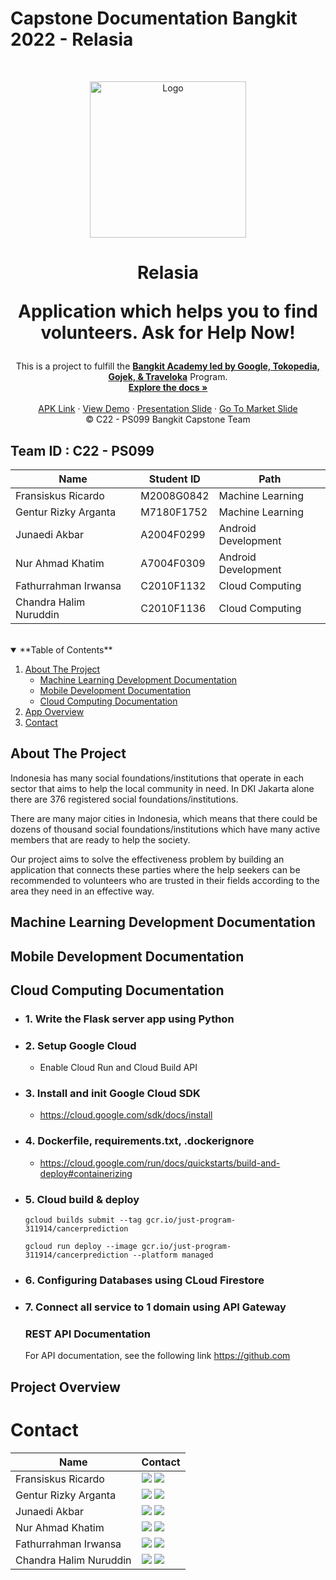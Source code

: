 # Capstone Documentation Bangkit 2022 - Relasia

<!-- PROJECT LOGO -->
<br />
<p align="center">
  <a href="https://github.com/junaediakbar/Capstone-Bangkit-2022-Relasia">
    <img src="https://www.linkpicture.com/q/Logo_105.png" width='250dp' alt="Logo" >
  </a>

  <h1 align="center">Relasia
  
  Application which helps you to find volunteers. Ask for Help Now!
  </h1>
  <p align="center">
  This is a project to fulfill the  <a href="https://grow.google/intl/id_id/bangkit/"><strong>Bangkit Academy led by Google, Tokopedia, Gojek, & Traveloka</strong></a>
   Program.
    <br />
    <a href="https://github.com/junaediakbar/Capstone-Bangkit-2022-Relasia"><strong>Explore the docs »</strong></a>
    <br />
    <br />
    <a href="">APK Link</a>
    ·
    <a href="">View Demo</a>
    ·
    <a href="">Presentation Slide</a>
    ·
    <a href="">Go To Market Slide</a>
    <br />
    © C22 - PS099 Bangkit Capstone Team
  </p>
</p>

## Team ID : C22 - PS099

| Name                   | Student ID | Path                |
| ---------------------- | ---------- | ------------------- |
| Fransiskus Ricardo     | M2008G0842 | Machine Learning    |
| Gentur Rizky Arganta   | M7180F1752 | Machine Learning    |
| Junaedi Akbar          | A2004F0299 | Android Development |
| Nur Ahmad Khatim       | A7004F0309 | Android Development |
| Fathurrahman Irwansa   | C2010F1132 | Cloud Computing     |
| Chandra Halim Nuruddin | C2010F1136 | Cloud Computing     |

<br>

<!-- TABLE OF CONTENTS -->
<details open="open">
  <summary>**Table of Contents**</summary>
  <ol>
    <li>
      <a href="#about-the-project">About The Project</a>
      <ul>
        <li><a href="#machine-learning-development-documentation">Machine Learning Development Documentation</a></li>
        <li><a href="#mobile-development-documentation">Mobile Development Documentation</a></li>
        <li><a href="#cloud-computing-documentation">Cloud Computing Documentation</a></li>
      </ul>
    </li>
    <li><a href="#project-overview">App Overview</a></li>
    <li><a href="#contact">Contact</a></li>
  </ol>
</details>

## About The Project

Indonesia has many social foundations/institutions that operate in each sector that aims to help the local community in need. In DKI Jakarta alone there are 376 registered social foundations/institutions.

There are many major cities in Indonesia, which means that there could be dozens of thousand social foundations/institutions which have many active members that are ready to help the society.

Our project aims to solve the effectiveness problem by building an application that connects these parties where the help seekers can be recommended to volunteers who are trusted in their fields according to the area they need in an effective way.

<!-- Machine Learning Development Documentation -->

## Machine Learning Development Documentation

<!-- Mobile Development Documentation -->

## Mobile Development Documentation

## Cloud Computing Documentation

- ### 1. Write the Flask server app using Python

- ### 2. Setup Google Cloud
  - Enable Cloud Run and Cloud Build API
- ### 3. Install and init Google Cloud SDK

  - https://cloud.google.com/sdk/docs/install

- ### 4. Dockerfile, requirements.txt, .dockerignore
  - https://cloud.google.com/run/docs/quickstarts/build-and-deploy#containerizing
- ### 5. Cloud build & deploy

  ```
  gcloud builds submit --tag gcr.io/just-program-311914/cancerprediction
  ```

  ```
  gcloud run deploy --image gcr.io/just-program-311914/cancerprediction --platform managed
  ```

- ### 6. Configuring Databases using CLoud Firestore

- ### 7. Connect all service to 1 domain using API Gateway

  ### REST API Documentation

  For API documentation, see the following link https://github.com
  
## Project Overview

# Contact

| Name                   | Contact                                                                                                                                                                                                                                                                          |
| ---------------------- | -------------------------------------------------------------------------------------------------------------------------------------------------------------------------------------------------------------------------------------------------------------------------------- |
| Fransiskus Ricardo     | <a href=""><img src="https://img.shields.io/badge/LinkedIn-0077B5?style=for-the-badge&logo=linkedin&logoColor=white" /></a> <a href="mailto:"><img src="https://img.shields.io/badge/Gmail-D14836?style=for-the-badge&logo=gmail&logoColor=white"></a>                           |
| Gentur Rizky Arganta   | <a href=""><img src="https://img.shields.io/badge/LinkedIn-0077B5?style=for-the-badge&logo=linkedin&logoColor=white" /></a> <a href="mailto:"><img src="https://img.shields.io/badge/Gmail-D14836?style=for-the-badge&logo=gmail&logoColor=white"></a>                           |
| Junaedi Akbar          | <a href=""><img src="https://img.shields.io/badge/LinkedIn-0077B5?style=for-the-badge&logo=linkedin&logoColor=white" /></a> <a href="mailto:"><img src="https://img.shields.io/badge/Gmail-D14836?style=for-the-badge&logo=gmail&logoColor=white"></a>                           |
| Nur Ahmad Khatim       | <a href=""><img src="https://img.shields.io/badge/LinkedIn-0077B5?style=for-the-badge&logo=linkedin&logoColor=white" /></a> <a href="mailto:"><img src="https://img.shields.io/badge/Gmail-D14836?style=for-the-badge&logo=gmail&logoColor=white"></a>                           |
| Fathurrahman Irwansa   | <a href=""><img src="https://img.shields.io/badge/LinkedIn-0077B5?style=for-the-badge&logo=linkedin&logoColor=white" /></a> <a href="mailto:fathurrahman.irw@gmail.com"><img src="https://img.shields.io/badge/Gmail-D14836?style=for-the-badge&logo=gmail&logoColor=white"></a> |
| Chandra Halim Nuruddin | <a href=""><img src="https://img.shields.io/badge/LinkedIn-0077B5?style=for-the-badge&logo=linkedin&logoColor=white" /></a> <a href="mailto:"><img src="https://img.shields.io/badge/Gmail-D14836?style=for-the-badge&logo=gmail&logoColor=white"></a>                           |

